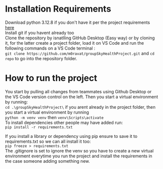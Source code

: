 # Installation Requirements 

Download python 3.12.8 if you don't have it  per the project requirements [here](https://www.python.org/downloads/release/python-3128/)    
Install git if you havent already too    
Clone the repository by isnatlling GitHub Desktop (Easy way) or by cloning it, for the latter create a project folder, load it on VS Code and run the following commands on a VS Code terminal :     
`git clone https://github.com/m0ravat/groupSkyHealthProject.git` and            `cd repo` to go into the repository folder.    


# How to run the project

You start by pulling all changes from teammates using Github Desktop or the VS Code version control on the left. Then you start a virtual environment by running:     
`cd .\groupSkyHealthProject\` if you arent already in the project folder, then you start a virtual environment by running     
`python -m venv venv` then `venv\Scripts\activate`     
To install dependencies other people may have added run:    
`pip install -r requirements.txt`       


If you install a library or dependency using pip ensure to save it to requirements.txt so we can all install it too:    
`pip freeze > requirements.txt`     
The .gitignore is set to ignore the venv so you have to create a new virtual environment everytime you run the project and install the requirements in the case someone adding something new. 







